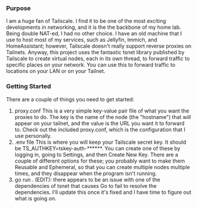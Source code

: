 ### Purpose

I am a huge fan of Tailscale. I find it to be one of the most exciting developments in networking, and it is the the backbone of my home lab. Being double NAT-ed, I had no other choice. I have an old machine that I use to host most of my services, such as Jellyfin, Immich, and HomeAssistant; however, Tailscale doesn't really support reverse proxies on Tailnets. Anyway, this project uses the fantastic tsnet library published by Tailscale to create virtual nodes, each in its own thread, to forward traffic to specific places on your network. You can use this to forward traffic to locations on your LAN or on your Tailnet.

### Getting Started
There are a couple of things you need to get started:
1. proxy.conf
   This is a very simple key-value pair file of what you want the proxies to do. The key is the name of the node (the "hostname") that will appear on your tailnet, and the value is the URL you want it to forward to. Check out the included proxy.conf, which is the configuration that I use personally.
2. .env file
  This is where you will keep your Tailscale secret key. It should be TS_AUTHKEY=tskey-auth-******. You can create one of these by logging in, going to Settings, and then Create New Key. There are a couple of different options for these; you probably want to make them Reusable and Ephemeral, so that you can create multiple nodes multiple times, and they disappear when the program isn't running. 
3. go run .
   (EDIT): there appears to be an issue with one of the dependencies of tsnet that causes Go to fail to resolve the dependencies. I'll update this once it's fixed and I have time to figure out what is going on. 
